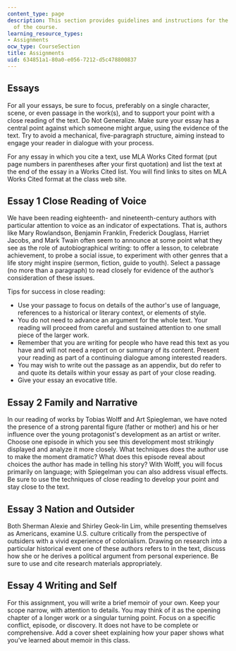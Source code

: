```yaml
---
content_type: page
description: This section provides guidelines and instructions for the writing assignments
  of the course.
learning_resource_types:
- Assignments
ocw_type: CourseSection
title: Assignments
uid: 634851a1-80a0-e056-7212-d5c478800837
---
```


Essays
------

For all your essays, be sure to focus, preferably on a single character, scene, or even passage in the work(s), and to support your point with a close reading of the text. Do Not Generalize. Make sure your essay has a central point against which someone might argue, using the evidence of the text. Try to avoid a mechanical, five-paragraph structure, aiming instead to engage your reader in dialogue with your process.

For any essay in which you cite a text, use MLA Works Cited format (put page numbers in parentheses after your first quotation) and list the text at the end of the essay in a Works Cited list. You will find links to sites on MLA Works Cited format at the class web site.

Essay 1 Close Reading of Voice
------------------------------

We have been reading eighteenth- and nineteenth-century authors with particular attention to voice as an indicator of expectations. That is, authors like Mary Rowlandson, Benjamin Franklin, Frederick Douglass, Harriet Jacobs, and Mark Twain often seem to announce at some point what they see as the role of autobiographical writing: to offer a lesson, to celebrate achievement, to probe a social issue, to experiment with other genres that a life story might inspire (sermon, fiction, guide to youth). Select a passage (no more than a paragraph) to read closely for evidence of the author’s consideration of these issues.

Tips for success in close reading:

*   Use your passage to focus on details of the author's use of language, references to a historical or literary context, or elements of style.
*   You do not need to advance an argument for the whole text. Your reading will proceed from careful and sustained attention to one small piece of the larger work.
*   Remember that you are writing for people who have read this text as you have and will not need a report on or summary of its content. Present your reading as part of a continuing dialogue among interested readers.
*   You may wish to write out the passage as an appendix, but do refer to and quote its details within your essay as part of your close reading.
*   Give your essay an evocative title.

Essay 2 Family and Narrative
----------------------------

In our reading of works by Tobias Wolff and Art Spiegleman, we have noted the presence of a strong parental figure (father or mother) and his or her influence over the young protagonist's development as an artist or writer. Choose one episode in which you see this development most strikingly displayed and analyze it more closely. What techniques does the author use to make the moment dramatic? What does this episode reveal about choices the author has made in telling his story? With Wolff, you will focus primarily on language; with Spiegelman you can also address visual effects. Be sure to use the techniques of close reading to develop your point and stay close to the text.

Essay 3 Nation and Outsider
---------------------------

Both Sherman Alexie and Shirley Geok-lin Lim, while presenting themselves as Americans, examine U.S. culture critically from the perspective of outsiders with a vivid experience of colonialism. Drawing on research into a particular historical event one of these authors refers to in the text, discuss how she or he derives a political argument from personal experience. Be sure to use and cite research materials appropriately.

Essay 4 Writing and Self
------------------------

For this assignment, you will write a brief memoir of your own. Keep your scope narrow, with attention to details. You may think of it as the opening chapter of a longer work or a singular turning point. Focus on a specific conflict, episode, or discovery. It does not have to be complete or comprehensive. Add a cover sheet explaining how your paper shows what you’ve learned about memoir in this class.